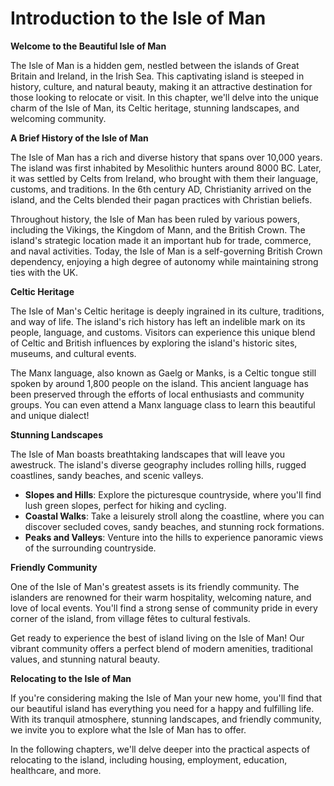 # Introduction to the Isle of Man


**Welcome to the Beautiful Isle of Man**

The Isle of Man is a hidden gem, nestled between the islands of Great Britain and Ireland, in the Irish Sea. 
This captivating island is steeped in history, culture, and natural beauty, making it an attractive destination for those looking to relocate or visit. 
In this chapter, we'll delve into the unique charm of the Isle of Man, its Celtic heritage, stunning landscapes, and welcoming community.

**A Brief History of the Isle of Man**

The Isle of Man has a rich and diverse history that spans over 10,000 years. 
The island was first inhabited by Mesolithic hunters around 8000 BC. Later, it was settled by Celts from Ireland, who brought with them their language, customs, and traditions. 
In the 6th century AD, Christianity arrived on the island, and the Celts blended their pagan practices with Christian beliefs.

Throughout history, the Isle of Man has been ruled by various powers, including the Vikings, the Kingdom of Mann, and the British Crown. 
The island's strategic location made it an important hub for trade, commerce, and naval activities. Today, the Isle of Man is a self-governing British Crown dependency, enjoying a high degree of autonomy while maintaining strong ties with the UK.

**Celtic Heritage**

The Isle of Man's Celtic heritage is deeply ingrained in its culture, traditions, and way of life. 
The island's rich history has left an indelible mark on its people, language, and customs. Visitors can experience this unique blend of Celtic and British influences by exploring the island's historic sites, museums, and cultural events.

The Manx language, also known as Gaelg or Manks, is a Celtic tongue still spoken by around 1,800 people on the island. 
This ancient language has been preserved through the efforts of local enthusiasts and community groups. You can even attend a Manx language class to learn this beautiful and unique dialect!

**Stunning Landscapes**

The Isle of Man boasts breathtaking landscapes that will leave you awestruck. The island's diverse geography includes rolling hills, rugged coastlines, sandy beaches, and scenic valleys.

* **Slopes and Hills**: Explore the picturesque countryside, where you'll find lush green slopes, perfect for hiking and cycling.
* **Coastal Walks**: Take a leisurely stroll along the coastline, where you can discover secluded coves, sandy beaches, and stunning rock formations.
* **Peaks and Valleys**: Venture into the hills to experience panoramic views of the surrounding countryside.

**Friendly Community**

One of the Isle of Man's greatest assets is its friendly community. The islanders are renowned for their warm hospitality, welcoming nature, and love of local events. 
You'll find a strong sense of community pride in every corner of the island, from village fêtes to cultural festivals.

Get ready to experience the best of island living on the Isle of Man! Our vibrant community offers a perfect blend of modern amenities, traditional values, and stunning natural beauty.

**Relocating to the Isle of Man**

If you're considering making the Isle of Man your new home, you'll find that our beautiful island has everything you need for a happy and fulfilling life. 
With its tranquil atmosphere, stunning landscapes, and friendly community, we invite you to explore what the Isle of Man has to offer.

In the following chapters, we'll delve deeper into the practical aspects of relocating to the island, including housing, employment, education, healthcare, and more.
